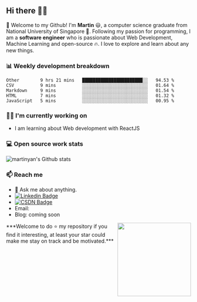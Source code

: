 ## Hi there 👋🤓

🎉 Welcome to my Github! I'm **Martin** 😃, a computer science graduate from National University of Singapore 🏫.
Following my passion for programming, I am a **software engineer** who is passionate about Web Development, Machine Learning and open-source 🔥. 
I love to explore and learn about any new things.

### 📊 Weekly development breakdown
<!--START_SECTION:waka-->
```text
Other        9 hrs 21 mins   ███████████████████████░░   94.53 % 
CSV          9 mins          ░░░░░░░░░░░░░░░░░░░░░░░░░   01.64 % 
Markdown     9 mins          ░░░░░░░░░░░░░░░░░░░░░░░░░   01.54 % 
HTML         7 mins          ░░░░░░░░░░░░░░░░░░░░░░░░░   01.32 % 
JavaScript   5 mins          ░░░░░░░░░░░░░░░░░░░░░░░░░   00.95 %
```
<!--END_SECTION:waka-->

### 👨‍💻 I'm currently working on
- I am learning about Web development with ReactJS

### 💻 Open source work stats

![martinyan's Github stats](https://github-readme-stats.vercel.app/api?username=MartinYan623&show_icons=true)


### 📫 Reach me 
- 💬 Ask me about anything.
- [![Linkedin Badge](https://img.shields.io/badge/-LinkedIn-blue?style=flat-square&logo=Linkedin&logoColor=white&link=https://www.linkedin.com/in/maitong-yan-a88059148/)](https://www.linkedin.com/in/maitong-yan-a88059148/)
- [![CSDN Badge](https://img.shields.io/badge/-CSDN-critical?style=flat-square&logo=c&logoColor=white&link=https://www.linkedin.com/in/maitong-yan-a88059148/)](https://www.linkedin.com/in/maitong-yan-a88059148/)
- Email:
- Blog: coming soon
<img align='right' src='https://octodex.github.com/images/hula_loop_octodex03.gif' width='200"'>
 ***Welcome to do ⭐ my repository if you find it interesting, at least your star could make me stay on track and be motivated.***
 
 
 
 
<!--
**MartinYan623/MartinYan623** is a ✨ _special_ ✨ repository because its `README.md` (this file) appears on your GitHub profile.

Here are some ideas to get you started:

- 🔭 I’m currently working on ...
- 🌱 I’m currently learning ...
- 👯 I’m looking to collaborate on ...
- 🤔 I’m looking for help with ...
- 💬 Ask me about ...
- 📫 How to reach me: ...
- 😄 Pronouns: ...
- ⚡ Fun fact: ...
-->
